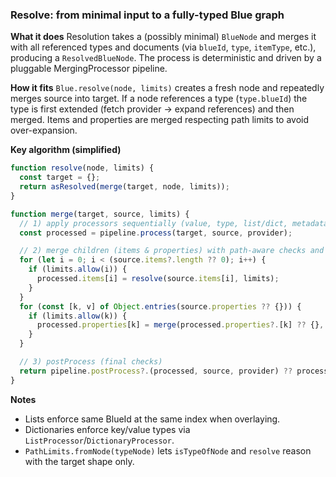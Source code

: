### Resolve: from minimal input to a fully-typed Blue graph

**What it does**
Resolution takes a (possibly minimal) `BlueNode` and merges it with all referenced types and documents (via `blueId`, `type`, `itemType`, etc.), producing a `ResolvedBlueNode`. The process is deterministic and driven by a pluggable MergingProcessor pipeline.

**How it fits**
`Blue.resolve(node, limits)` creates a fresh node and repeatedly merges source into target. If a node references a type (`type.blueId`) the type is first extended (fetch provider → expand references) and then merged. Items and properties are merged respecting path limits to avoid over-expansion.

**Key algorithm (simplified)**

```ts
function resolve(node, limits) {
  const target = {};
  return asResolved(merge(target, node, limits));
}

function merge(target, source, limits) {
  // 1) apply processors sequentially (value, type, list/dict, metadata, basic checks)
  const processed = pipeline.process(target, source, provider);

  // 2) merge children (items & properties) with path-aware checks and ID consistency
  for (let i = 0; i < (source.items?.length ?? 0); i++) {
    if (limits.allow(i)) {
      processed.items[i] = resolve(source.items[i], limits);
    }
  }
  for (const [k, v] of Object.entries(source.properties ?? {})) {
    if (limits.allow(k)) {
      processed.properties[k] = merge(processed.properties?.[k] ?? {}, resolve(v, limits), limits);
    }
  }

  // 3) postProcess (final checks)
  return pipeline.postProcess?.(processed, source, provider) ?? processed;
}
```

**Notes**

- Lists enforce same BlueId at the same index when overlaying.
- Dictionaries enforce key/value types via `ListProcessor`/`DictionaryProcessor`.
- `PathLimits.fromNode(typeNode)` lets `isTypeOfNode` and `resolve` reason with the target shape only.
